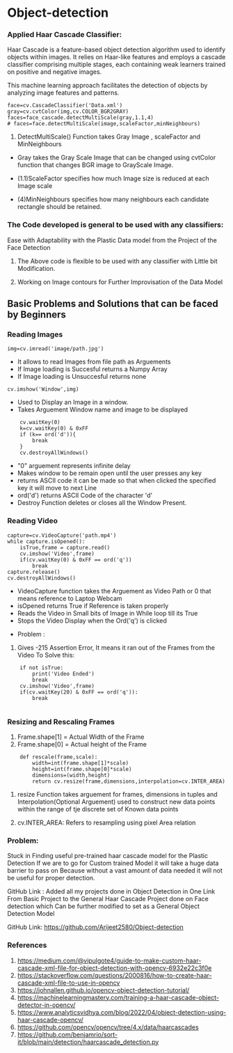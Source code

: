 # Object-detection

### Applied  Haar Cascade Classifier: 
Haar Cascade is a feature-based object detection algorithm used to identify objects within images.
It relies on Haar-like features and employs a cascade classifier comprising multiple stages, each containing weak learners trained on positive and negative images. 

This machine learning approach facilitates the detection of objects by analyzing image features and patterns.

```terminal
face=cv.CascadeClassifier('Data.xml')
gray=cv.cvtColor(img,cv.COLOR_BGR2GRAY)  
faces=face_cascade.detectMultiScale(gray,1.1,4)
# faces=face.detectMultiScale(image,scaleFactor,minNeighbours)
```
1. DetectMultiScale() Function takes Gray Image , scaleFactor and MinNeighbours

- Gray takes the Gray Scale Image that can be changed using cvtColor function that changes BGR image to GrayScale Image.

- (1.1)ScaleFactor specifies how much Image size is reduced at each Image scale

- (4)MinNeighbours specifies how many neighbours each candidate rectangle should be retained.



### The Code developed is general to be used with any classifiers:
Ease with Adaptability with the Plastic Data model from the Project of the Face Detection


1. The Above code is flexible to be used with any classifier with Little bit Modification.
	
2. Working on Image contours for Further Improvisation of the Data Model 

## Basic Problems and Solutions that can be faced by Beginners


### Reading Images

```terminal
img=cv.imread('image/path.jpg')
```

- It allows to read Images from file path as Arguements
- If Image loading is Succesful returns a Numpy Array
- If Image loading is Unsuccesful returns none

```terminal
cv.imshow('Window',img)
```

- Used to Display an Image in a window.
- Takes Arguement Window name and image to be displayed


```terminal
	cv.waitKey(0)
	k=cv.waitKey(0) & 0xFF 
	if (k== ord('d')){
		break
	}
	cv.destroyAllWindows()
```


- "0" arguement represents infinite delay
- Makes window to be remain open until the user presses any key
- returns ASCII code it can be made so that when clicked the specified key it will move to next Line
- ord('d') returns ASCII Code of the character 'd'
- Destroy Function deletes or closes all the Window Present.


### Reading Video

```terminal
capture=cv.VideoCapture('path.mp4')
while capture.isOpened():
	isTrue,frame = capture.read()
	cv.imshow('Video',frame)
	if(cv.waitKey(0) & 0xFF == ord('q'))
		break
capture.release()
cv.destroyAllWindows()
```

- VideoCapture function takes the Arguement as Video Path or 0 that means reference to Laptop Webcam
- isOpened returns True if Reference is taken properly
- Reads the Video in Small bits of Image in While loop till its True
- Stops the Video Display when the Ord('q') is clicked

* Problem :
1. Gives -215 Assertion Error, It means it ran out of the Frames from the Video 
	To Solve this:
```terminal
	if not isTrue:
		print('Video Ended')
		break
	cv.imshow('Video',frame)
	if(cv.waitKey(20) & 0xFF == ord('q')):
		break
	
```	
### Resizing and Rescaling Frames

1. Frame.shape[1] = Actual Width of the Frame
2. Frame.shape[0] = Actual height of the Frame

```terminal
	def rescale(frame,scale):
		width=int(frame.shape[1]*scale)
		height=int(frame.shape[0]*scale)
		dimensions=(width,height)
		return cv.resize(frame,dimensions,interpolation=cv.INTER_AREA)
```

1. resize Function takes arguement for frames, dimensions in tuples and Interpolation(Optional Arguement) used to construct new data points within the range of tje discrete set of Known data points

2. cv.INTER_AREA: Refers to resampling using pixel Area relation




### Problem:
Stuck in Finding useful pre-trained haar cascade model for the Plastic Detection
If we are  to go for Custom trained Model it will take a huge data barrier to pass on  Because without a vast amount of data needed it will not be useful for proper detection.

GitHub Link : Added all my projects done in Object Detection in One Link From Basic Project to the General Haar Cascade Project done on Face detection which Can be further modified to set as a General Object Detection Model

GitHub Link: https://github.com/Arijeet2580/Object-detection



### References
1. https://medium.com/@vipulgote4/guide-to-make-custom-haar-cascade-xml-file-for-object-detection-with-opencv-6932e22c3f0e
2. https://stackoverflow.com/questions/2000816/how-to-create-haar-cascade-xml-file-to-use-in-opencv
3. https://johnallen.github.io/opencv-object-detection-tutorial/
4. https://machinelearningmastery.com/training-a-haar-cascade-object-detector-in-opencv/
5. https://www.analyticsvidhya.com/blog/2022/04/object-detection-using-haar-cascade-opencv/
6. https://github.com/opencv/opencv/tree/4.x/data/haarcascades
7. https://github.com/benjamrio/sort-it/blob/main/detection/haarcascade_detection.py


